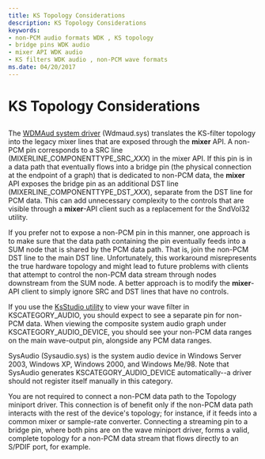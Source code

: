 ```yaml
---
title: KS Topology Considerations
description: KS Topology Considerations
keywords:
- non-PCM audio formats WDK , KS topology
- bridge pins WDK audio
- mixer API WDK audio
- KS filters WDK audio , non-PCM wave formats
ms.date: 04/20/2017
---
```


# KS Topology Considerations


## <span id="ks_topology_considerations"></span><span id="KS_TOPOLOGY_CONSIDERATIONS"></span>


The [WDMAud system driver](user-mode-wdm-audio-components.md#wdmaud_system_driver) (Wdmaud.sys) translates the KS-filter topology into the legacy mixer lines that are exposed through the **mixer** API. A non-PCM pin corresponds to a SRC line (MIXERLINE\_COMPONENTTYPE\_SRC\_*XXX*) in the mixer API. If this pin is in a data path that eventually flows into a bridge pin (the physical connection at the endpoint of a graph) that is dedicated to non-PCM data, the **mixer** API exposes the bridge pin as an additional DST line (MIXERLINE\_COMPONENTTYPE\_DST\_*XXX*), separate from the DST line for PCM data. This can add unnecessary complexity to the controls that are visible through a **mixer**-API client such as a replacement for the SndVol32 utility.

If you prefer not to expose a non-PCM pin in this manner, one approach is to make sure that the data path containing the pin eventually feeds into a SUM node that is shared by the PCM data path. That is, join the non-PCM DST line to the main DST line. Unfortunately, this workaround misrepresents the true hardware topology and might lead to future problems with clients that attempt to control the non-PCM data stream through nodes downstream from the SUM node. A better approach is to modify the **mixer**-API client to simply ignore SRC and DST lines that have no controls.

If you use the [KsStudio utility](ksstudio-utility.md) to view your wave filter in KSCATEGORY\_AUDIO, you should expect to see a separate pin for non-PCM data. When viewing the composite system audio graph under KSCATEGORY\_AUDIO\_DEVICE, you should see your non-PCM data ranges on the main wave-output pin, alongside any PCM data ranges.

SysAudio (Sysaudio.sys) is the system audio device in Windows Server 2003, Windows XP, Windows 2000, and Windows Me/98. Note that SysAudio generates KSCATEGORY\_AUDIO\_DEVICE automatically--a driver should not register itself manually in this category.

You are not required to connect a non-PCM data path to the Topology miniport driver. This connection is of benefit only if the non-PCM data path interacts with the rest of the device's topology; for instance, if it feeds into a common mixer or sample-rate converter. Connecting a streaming pin to a bridge pin, where both pins are on the wave miniport driver, forms a valid, complete topology for a non-PCM data stream that flows directly to an S/PDIF port, for example.

 

 




